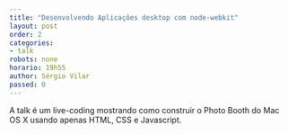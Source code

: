 ```yaml
---
title: "Desenvolvendo Aplicações desktop com node-webkit"
layout: post
order: 2
categories:
- talk
robots: none
horario: 19h55
author: Sérgio Vilar
passed: 0
---
```


A talk é um live-coding mostrando como construir o Photo Booth do Mac OS X usando apenas HTML, CSS e Javascript.
